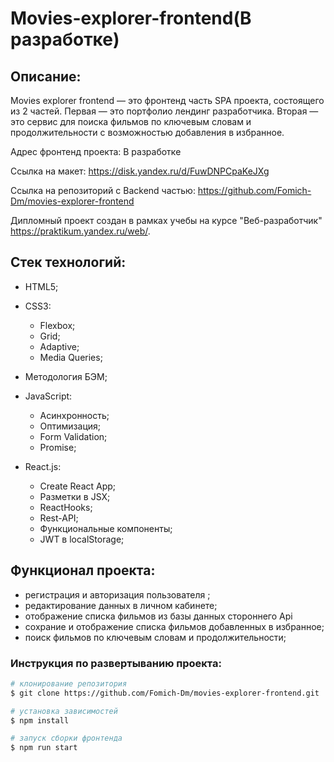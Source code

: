 # Movies-explorer-frontend(В разработке)

## Описание:

Movies explorer frontend — это фронтенд часть SPA проекта, состоящего из 2 частей.
Первая — это портфолио лендинг разработчика.
Вторая — это сервис для поиска фильмов по ключевым словам и продолжительности с возможностью добавления в избранное.

Адрес фронтенд проекта: В разработке

Ссылка на макет: https://disk.yandex.ru/d/FuwDNPCpaKeJXg

Ссылка на репозиторий с Backend частью: https://github.com/Fomich-Dm/movies-explorer-frontend

Дипломный проект создан в рамках учебы на курсе "Веб-разработчик" https://praktikum.yandex.ru/web/.

## Стек технологий:

* HTML5;

* CSS3:
  - Flexbox;
  - Grid;
  - Adaptive;
  - Media Queries;

* Методология БЭМ;

* JavaScript:
  - Асинхронность;
  - Оптимизация;
  - Form Validation;
  - Promise;

* React.js:
  - Create React App;
  - Разметки в JSX;
  - ReactHooks;
  - Rest-API;
  - Функциональные компоненты;
  - JWT в localStorage;

## Функционал проекта:

- регистрация и авторизация пользователя ;
- редактирование данных в личном кабинете;
- отображение списка фильмов из базы данных стороннего Api
- сохрание и отображение списка фильмов добавленных в избранное;
- поиск фильмов по ключевым словам и продолжительности;

### Инструкция по развертыванию проекта:
```bash
# клонирование репозитория
$ git clone https://github.com/Fomich-Dm/movies-explorer-frontend.git

# установка зависимостей
$ npm install

# запуск сборки фронтенда
$ npm run start
